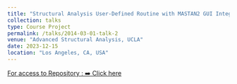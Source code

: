 ```yaml
---
title: "Structural Analysis User-Defined Routine with MASTAN2 GUI Integration"
collection: talks
type: Course Project
permalink: /talks/2014-03-01-talk-2
venue: "Advanced Structural Analysis, UCLA"
date: 2023-12-15
location: "Los Angeles, CA, USA"
---
```

<!-- [Click here](https://drive.google.com/file/d/1LgYYoUYW7YKkEi1EOdnP5Q4wC5m6K8ZQ/view?usp=share_link) -->
[For access to Repository : ➡️ Click here](https://github.com/DevasmitDutta/CEE235A-Advanced-Structural-Analysis-Project)

